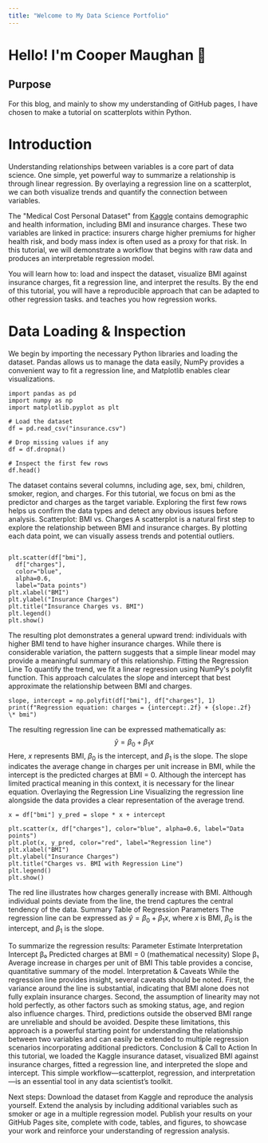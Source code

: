 ```yaml
---
title: "Welcome to My Data Science Portfolio"
---
```


# Hello! I'm Cooper Maughan 👋

## Purpose

For this blog, and mainly to show my understanding of GitHub pages, I have chosen to make a tutorial on scatterplots within Python.

# Introduction

Understanding relationships between variables is a core part of data science. One simple, yet powerful way to summarize a relationship is through linear regression. By overlaying a regression line on a scatterplot, we can both visualize trends and quantify the connection between variables.

The "Medical Cost Personal Dataset" from [Kaggle](https://www.kaggle.com/datasets/mirichoi0218/insurance) contains demographic and health information, including BMI and insurance charges. These two variables are linked in practice: insurers charge higher premiums for higher health risk, and body mass index is often used as a proxy for that risk. In this tutorial, we will demonstrate a workflow that begins with raw data and produces an interpretable regression model.

You will learn how to: load and inspect the dataset, visualize BMI against insurance charges, fit a regression line, and interpret the results. By the end of this tutorial, you will have a reproducible approach that can be adapted to other regression tasks. and teaches you how regression works.

# Data Loading & Inspection

We begin by importing the necessary Python libraries and loading the dataset. Pandas allows us to manage the data easily, NumPy provides a convenient way to fit a regression line, and Matplotlib enables clear visualizations.

```{python}
import pandas as pd
import numpy as np
import matplotlib.pyplot as plt

# Load the dataset
df = pd.read_csv("insurance.csv")

# Drop missing values if any
df = df.dropna()

# Inspect the first few rows
df.head()
```

The dataset contains several columns, including age, sex, bmi, children, smoker, region, and charges. For this tutorial, we focus on bmi as the predictor and charges as the target variable. Exploring the first few rows helps us confirm the data types and detect any obvious issues before analysis. Scatterplot: BMI vs. Charges A scatterplot is a natural first step to explore the relationship between BMI and insurance charges. By plotting each data point, we can visually assess trends and potential outliers.

```{python}

plt.scatter(df["bmi"],
  df["charges"],
  color="blue",
  alpha=0.6,
  label="Data points") 
plt.xlabel("BMI") 
plt.ylabel("Insurance Charges")
plt.title("Insurance Charges vs. BMI") 
plt.legend() 
plt.show()
```
The resulting plot demonstrates a general upward trend: individuals with higher BMI tend to have higher insurance charges. While there is considerable variation, the pattern suggests that a simple linear model may provide a meaningful summary of this relationship. Fitting the Regression Line To quantify the trend, we fit a linear regression using NumPy's polyfit function. This approach calculates the slope and intercept that best approximate the relationship between BMI and charges. 
```{python}
slope, intercept = np.polyfit(df["bmi"], df["charges"], 1) 
print(f"Regression equation: charges = {intercept:.2f} + {slope:.2f} \* bmi") 
```
The resulting regression line can be expressed mathematically as: 
$$
\hat{y} = \beta_0 + \beta_1 x
$$ 
Here, $x$ represents BMI, $\beta_0$ is the intercept, and $\beta_1$ is the slope. The slope indicates the average change in charges per unit increase in BMI, while the intercept is the predicted charges at BMI = 0. Although the intercept has limited practical meaning in this context, it is necessary for the linear equation. Overlaying the Regression Line Visualizing the regression line alongside the data provides a clear representation of the average trend. 
```{python}
x = df["bmi"] y_pred = slope * x + intercept

plt.scatter(x, df["charges"], color="blue", alpha=0.6, label="Data points") 
plt.plot(x, y_pred, color="red", label="Regression line") 
plt.xlabel("BMI") 
plt.ylabel("Insurance Charges") 
plt.title("Charges vs. BMI with Regression Line") 
plt.legend() 
plt.show()
```
The red line illustrates how charges generally increase with BMI. Although individual points deviate from the line, the trend captures the central tendency of the data. Summary Table of Regression Parameters The regression line can be expressed as $\hat{y} = \beta_0 + \beta_1 x$, where $x$ is BMI, $\beta_0$ is the intercept, and $\beta_1$ is the slope.

To summarize the regression results: Parameter Estimate Interpretation Intercept β₀ Predicted charges at BMI = 0 (mathematical necessity) Slope β₁ Average increase in charges per unit of BMI This table provides a concise, quantitative summary of the model. Interpretation & Caveats While the regression line provides insight, several caveats should be noted. First, the variance around the line is substantial, indicating that BMI alone does not fully explain insurance charges. Second, the assumption of linearity may not hold perfectly, as other factors such as smoking status, age, and region also influence charges. Third, predictions outside the observed BMI range are unreliable and should be avoided. Despite these limitations, this approach is a powerful starting point for understanding the relationship between two variables and can easily be extended to multiple regression scenarios incorporating additional predictors. Conclusion & Call to Action In this tutorial, we loaded the Kaggle insurance dataset, visualized BMI against insurance charges, fitted a regression line, and interpreted the slope and intercept. This simple workflow—scatterplot, regression, and interpretation—is an essential tool in any data scientist’s toolkit. 

Next steps: Download the dataset from Kaggle and reproduce the analysis yourself. Extend the analysis by including additional variables such as smoker or age in a multiple regression model. Publish your results on your GitHub Pages site, complete with code, tables, and figures, to showcase your work and reinforce your understanding of regression analysis.